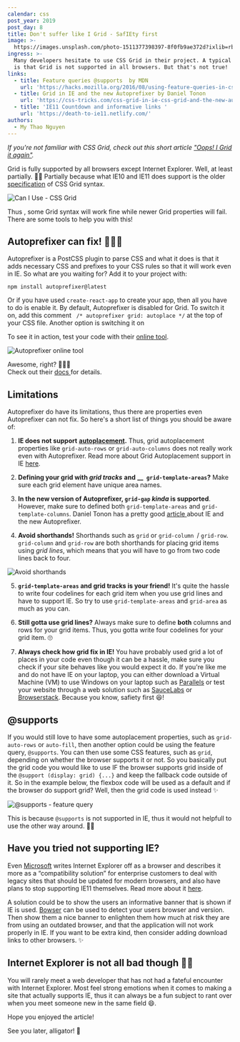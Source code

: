 ```yaml
---
calendar: css
post_year: 2019
post_day: 8
title: Don't suffer like I Grid - SafIEty first
image: >-
  https://images.unsplash.com/photo-1511377398397-8f0fb9ae372d?ixlib=rb-1.2.1&ixid=eyJhcHBfaWQiOjEyMDd9&auto=format&fit=crop&w=2100&q=80
ingress: >-
  Many developers hesitate to use CSS Grid in their project. A typical argument
  is that Grid is not supported in all browsers. But that's not true!
links:
  - title: Feature queries @supports  by MDN
    url: 'https://hacks.mozilla.org/2016/08/using-feature-queries-in-css/ '
  - title: Grid in IE and the new Autoprefixer by Daniel Tonon
    url: 'https://css-tricks.com/css-grid-in-ie-css-grid-and-the-new-autoprefixer/ '
  - title: 'IE11 Countdown and informative links '
    url: 'https://death-to-ie11.netlify.com/'
authors:
  - My Thao Nguyen
---
```

_If you're not familiar with CSS Grid, check out this short article_  [_"Oops! I Grid it again"_](https://css.christmas/2019/4)_._ 

Grid is fully supported by all browsers except Internet Explorer.  Well, at least partially. 🤷🏻 Partially because what IE10 and IE11 does support is the older [specification](https://www.w3.org/TR/2011/WD-css3-grid-layout-20110407/) of CSS Grid syntax. 

![Can I Use - CSS Grid ](/assets/screen-shot-2019-12-07-at-20.02.40.png "Can I Use - CSS Grid ")

Thus , some Grid syntax will work fine while newer Grid properties will fail. There are some tools to help you with this! 

## Autoprefixer can fix! 👩🏻‍🔧

Autoprefixer is a PostCSS plugin to parse CSS and what it does is that it adds necessary CSS and prefixes to your CSS rules so that it will work even in IE. So what are you waiting for? Add it to your project with:

```
npm install autoprefixer@latest
```

Or if you have used `create-react-app` to create your app, then all you have to do is enable it. By default, Autoprefixer is disabled for Grid. To switch it on, add this comment ` /* autoprefixer grid: autoplace */` at the top of your CSS file. Another option is switching it on

To see it in action, test your code with their [online tool](https://autoprefixer.github.io/). 

![Autoprefixer online tool](/assets/screen-shot-2019-12-02-at-20.06.13.png "Autoprefixer online tool")

Awesome, right?  💁🏻✨ \
Check out their [docs ](https://github.com/postcss/autoprefixer#grid-autoplacement-support-in-ie)for details. 

## Limitations

Autoprefixer do have its limitations, thus there are properties even Autoprefixer can not fix. So here's a short list of things you should be aware of:

1. **IE does not support** [**autoplacement**](https://developer.mozilla.org/en-US/docs/Web/CSS/CSS_Grid_Layout/Auto-placement_in_CSS_Grid_Layout)**.** Thus, grid autoplacement properties like `grid-auto-rows` or `grid-auto-columns` does not really work even with Autoprefixer. Read more about Grid Autoplacement support in IE [here](https://github.com/postcss/autoprefixer#grid-autoplacement-support-in-ie). 

2. **Defining your grid with _grid tracks_** **and** **__` grid-template-areas`?** Make sure each grid element have unique area names. 

3. **In the new version of Autoprefixer, `grid-gap` _kinda_ is supported**. However, make sure to defined both `grid-template-areas` and `grid-template-columns`. Daniel Tonon has a pretty good [article ](https://css-tricks.com/css-grid-in-ie-css-grid-and-the-new-autoprefixer/)about IE and the new Autoprefixer.

4. **Avoid shorthands!** Shorthands such as `grid` or `grid-column `/ `grid-row`. `grid-column` and `grid-row` are both shorthands for placing grid items using _grid lines_, which means that you will have to go from two code lines back to four. 

![Avoid shorthands](/assets/screen-shot-2019-12-07-at-14.36.28.png "Avoid shorthands")

5. **`grid-template-areas` and grid tracks is your friend!** It's quite the hassle to write four codelines for each grid item when you use grid lines and have to support IE. So try to use `grid-template-areas` and  `grid-area` as much as you can. 

5. **Still gotta use grid lines?** Always make sure to define **both** columns and rows for your grid items. Thus, you gotta write four codelines for your grid item. 🙄

6. **Always check how grid fix in IE!** You have probably used grid a lot of places in your code even though it can be a hassle, make sure you check if your site behaves like you would expect it do. If you're like me and do not have IE on your laptop, you can either download a Virtual Machine (VM) to use Windows on your laptop such as [Parallels](https://www.parallels.com/eu/landingpage/pd/general/?gclid=CjwKCAiAuK3vBRBOEiwA1IMhuqLT-NrvSBWj2X-tD5V5qznVF2fHHRYRDUPzX4ilW9TJCYq92cowTBoCVEoQAvD_BwE) or test your website through a web solution such as [SauceLabs](https://saucelabs.com/) or [Browserstack](https://www.browserstack.com/?gclid=CjwKCAiAuK3vBRBOEiwA1IMhut0Cwdq1tfEk_2VcHmKcDM5YknUkDkRtOLtd0hqkEoDfE1Usi-m5-RoChkgQAvD_BwE). Because you know, safiety first 😆!

## @supports 

If you would still love to have some autoplacement properties, such as `grid-auto-rows` or `auto-fill`, then another option could be using the feature query, `@supports`. You can then use some CSS features, such as `grid`, depending on whether the browser supports it or not. So you basically put the grid code you would like to use IF the browser supports grid inside of the `@support (display: grid) {...}` and keep the fallback code outside of it. So in the example below, the flexbox code will be used as a default and if the browser do support grid? Well, then the grid code is used instead ✨ 

![@supports - feature query](/assets/screen-shot-2019-12-07-at-14.36.57.png "@supports - feature query")

This is because `@supports` is not supported in IE, thus it would not helpfull to use the other way around. 🤷🏻

## Have you tried not supporting IE?

Even [Microsoft](https://techcommunity.microsoft.com/t5/Windows-IT-Pro-Blog/The-perils-of-using-Internet-Explorer-as-your-default-browser/ba-p/331732) writes Internet Explorer off as a browser and describes it more as a “compatibility solution”  for enterprise customers to deal with legacy sites that should be updated for modern browsers, and also have plans to stop supporting IE11 themselves. Read more about it [here](https://www.microsoft.com/en-ca/windowsforbusiness/end-of-ie-support).  

A solution could be to show the users an informative banner that is shown if IE is used. [Bowser](https://github.com/lancedikson/bowser) can be used to detect your users browser and version. Then show them a nice banner to enlighten them how much at risk they are from using an outdated browser, and that the application will not work properly in IE. If you want to be extra kind, then consider adding download links to other browsers. ✨

## Internet Explorer is not all bad though 🤷🏻

You will rarely meet a web developer that has not had a fateful encounter with Internet Explorer. Most feel strong emotions when it comes to making a site that actually supports IE, thus it can always be a fun subject to rant over when you meet someone new in the same field 😄. 

Hope you enjoyed the article! 

See you later, alligator! 🐊
